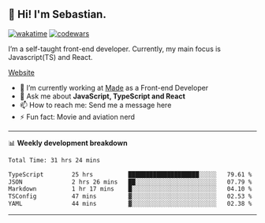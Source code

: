 ## 👋 Hi! I'm Sebastian.

[![wakatime](https://wakatime.com/badge/user/df0036c6-328a-4a39-be9b-e49417ed22a1.svg)](https://wakatime.com/@df0036c6-328a-4a39-be9b-e49417ed22a1)
[![codewars](https://www.codewars.com/users/sebavuye/badges/small)](https://www.codewars.com/users/sebavuye)

I’m a self-taught front-end developer. Currently, my main focus is Javascript(TS) and React.

[Website](https://sebastianvuye.be)

- 🔭 I’m currently working at [Made](https://made.be/) as a Front-end Developer
- 💬 Ask me about **JavaScript, TypeScript and React**
- 📫 How to reach me: Send me a message here
- ⚡ Fun fact: Movie and aviation nerd

-------

📊 **Weekly development breakdown**

<!--START_SECTION:waka-->

```txt
Total Time: 31 hrs 24 mins

TypeScript        25 hrs          ████████████████████░░░░░   79.61 %
JSON              2 hrs 26 mins   ██░░░░░░░░░░░░░░░░░░░░░░░   07.79 %
Markdown          1 hr 17 mins    █░░░░░░░░░░░░░░░░░░░░░░░░   04.10 %
TSConfig          47 mins         ▓░░░░░░░░░░░░░░░░░░░░░░░░   02.53 %
YAML              44 mins         ▓░░░░░░░░░░░░░░░░░░░░░░░░   02.38 %
```

<!--END_SECTION:waka-->
-------
